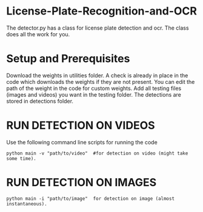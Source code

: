# License-Plate-Recognition-and-OCR

The detector.py has a class for license plate detection and ocr. The class does all the work for you.

# Setup and Prerequisites
Download the weights in utilities folder. A check is already in place in the code which downloads the weights if they are not present. You can edit the path of the weight in the code for custom weights.
Add all testing files (images and videos) you want in the testing folder. The detections are stored in detections folder.

# RUN DETECTION ON VIDEOS
Use the following command line scripts for running the code

```
python main -v "path/to/video"  #for detection on video (might take some time).
```
# RUN DETECTION ON IMAGES

```
python main -i "path/to/image"  for detection on image (almost instantaneous).
```
